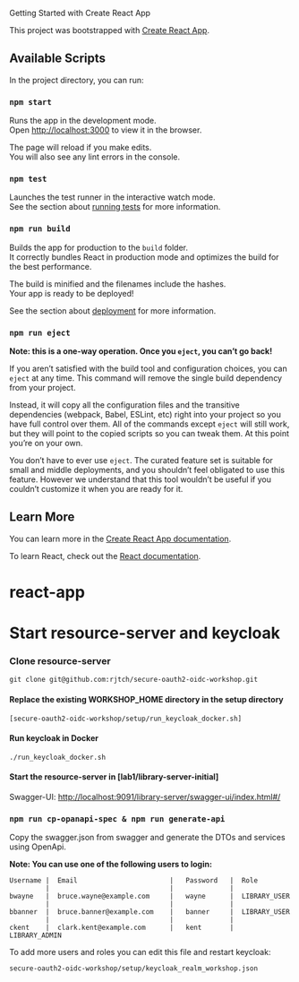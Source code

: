 Getting Started with Create React App

This project was bootstrapped with [Create React App](https://github.com/facebook/create-react-app).

## Available Scripts

In the project directory, you can run:

### `npm start`

Runs the app in the development mode.\
Open [http://localhost:3000](http://localhost:3000) to view it in the browser.

The page will reload if you make edits.\
You will also see any lint errors in the console.


### `npm test`

Launches the test runner in the interactive watch mode.\
See the section about [running tests](https://facebook.github.io/create-react-app/docs/running-tests) for more information.

### `npm run build`

Builds the app for production to the `build` folder.\
It correctly bundles React in production mode and optimizes the build for the best performance.

The build is minified and the filenames include the hashes.\
Your app is ready to be deployed!

See the section about [deployment](https://facebook.github.io/create-react-app/docs/deployment) for more information.

### `npm run eject`

**Note: this is a one-way operation. Once you `eject`, you can’t go back!**

If you aren’t satisfied with the build tool and configuration choices, you can `eject` at any time. This command will remove the single build dependency from your project.

Instead, it will copy all the configuration files and the transitive dependencies (webpack, Babel, ESLint, etc) right into your project so you have full control over them. All of the commands except `eject` will still work, but they will point to the copied scripts so you can tweak them. At this point you’re on your own.

You don’t have to ever use `eject`. The curated feature set is suitable for small and middle deployments, and you shouldn’t feel obligated to use this feature. However we understand that this tool wouldn’t be useful if you couldn’t customize it when you are ready for it.

## Learn More

You can learn more in the [Create React App documentation](https://facebook.github.io/create-react-app/docs/getting-started).

To learn React, check out the [React documentation](https://reactjs.org/).
# react-app

# Start resource-server and keycloak

### Clone resource-server
`git clone git@github.com:rjtch/secure-oauth2-oidc-workshop.git`

#### Replace the existing WORKSHOP_HOME directory in the setup directory
`[secure-oauth2-oidc-workshop/setup/run_keycloak_docker.sh]`

#### Run keycloak in Docker
`./run_keycloak_docker.sh`

#### Start the resource-server in [lab1/library-server-initial]
Swagger-UI: [http://localhost:9091/library-server/swagger-ui/index.html#/](http://localhost:9091/library-server/swagger-ui/index.html#/)

### `npm run cp-opanapi-spec & npm run generate-api`

Copy the swagger.json from swagger and generate the DTOs and services using OpenApi.


**Note: You can use one of the following users to login:**

```angular2html
Username |  Email                       |   Password   |  Role
         |                              |              | 
bwayne   |  bruce.wayne@example.com     |   wayne      |  LIBRARY_USER
         |                              |              |     
bbanner  |  bruce.banner@example.com    |   banner     |  LIBRARY_USER
         |                              |              | 
ckent    |  clark.kent@example.com      |   kent       |  LIBRARY_ADMIN

```
To add more users and roles you can edit this file and restart keycloak:

`secure-oauth2-oidc-workshop/setup/keycloak_realm_workshop.json`
